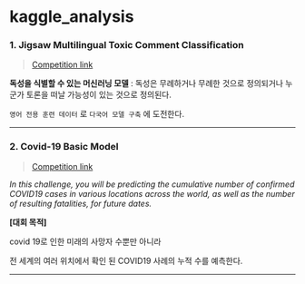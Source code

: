 # kaggle_analysis

### 1. Jigsaw Multilingual Toxic Comment Classification
> [Competition link](https://www.kaggle.com/c/jigsaw-multilingual-toxic-comment-classification/overview)


>
**독성을 식별할 수 있는 머신러닝 모델**
 : 독성은 무례하거나 무례한 것으로 정의되거나 누군가 토론을 떠날 가능성이 있는 것으로 정의된다.
 
 `영어 전용 훈련 데이터` 로 `다국어 모델 구축` 에 도전한다.
 
------------------------------------------------------
### 2. Covid-19 Basic Model
> [Competition link](https://www.kaggle.com/c/covid19-global-forecasting-week-3)
>
*In this challenge, you will be predicting the cumulative number of confirmed COVID19 cases in various locations across the world, as well as the number of resulting fatalities, for future dates.*

**[대회 목적]**

covid 19로 인한 미래의 사망자 수뿐만 아니라 

전 세계의 여러 위치에서 확인 된 COVID19 사례의 누적 수를 예측한다.

--------------------------------------------------------
